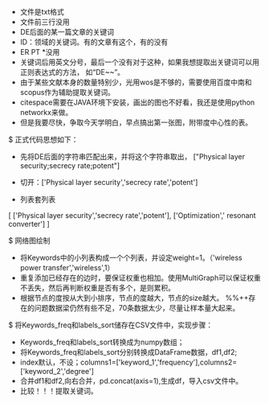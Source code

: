 * 文件是txt格式
* 文件前三行没用
* DE后面的某一篇文章的关键词
* ID：领域的关键词。有的文章有这个，有的没有
* ER PT *没用
* 关键词后用英文分号，最后一个没有对于这种，如果我想提取出关键词可以用正则表达式的方法，
   如“DE~~”。
* 由于某些文献本身的数量特别少，光用wos是不够的，需要使用百度中南和scopus作为辅助提取关键词。
* citespace需要在JAVA环境下安装，画出的图也不好看，我还是使用python networkx来做。
* 但是我要尽快，争取今天学明白，早点搞出第一张图，附带度中心性的表。
 
 
$ 正式代码思想如下：
* 先将DE后面的字符串匹配出来，并将这个字符串取出，
["Physical layer security;secrecy rate;potent"]

* 切开：['Physical layer security','secrecy rate','potent']
* 列表套列表

[
['Physical layer security','secrecy rate','potent'],
['Optimization',' resonant converter']
]

$ 网络图绘制
* 将Keywords中的小列表构成一个个列表，并设定weight=1。（'wireless power transfer','wireless',1）
* 重复添加已经存在的边时，要保证权重也相加。使用MultiGraph可以保证权重不丢失，然后再判断权重是否有多个，是则累积。
* 根据节点的度按从大到小排序，节点的度越大，节点的size越大。
%%++存在的问题数据梁仍然有些不足，70条数据太少，尽量让样本量大起来。

$ 将Keywords_freq和labels_sort储存在CSV文件中，实现步骤：
* Keywords_freq和labels_sort转换成为numpy数组；
* 将Keywords_freq和labels_sort分别转换成DataFrame数据，df1,df2;
* index默认，不设；columns1=['keyword_1','frequency'],columns2=['keyword_2','degree']
* 合并df1和df2,向右合并，pd.concat(axis=1),生成df，导入csv文件中。
* 比较！！！提取关键词。
